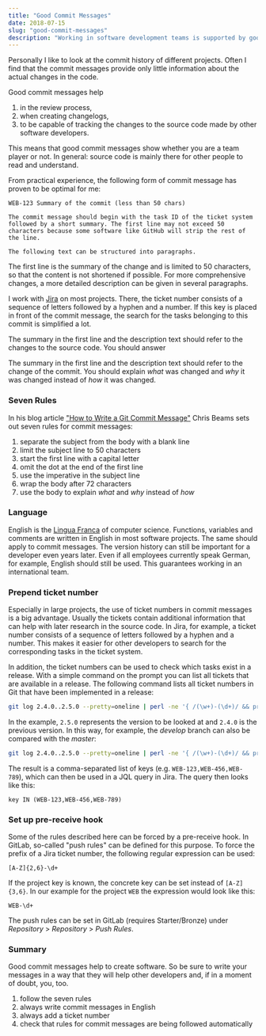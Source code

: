 ```yaml
---
title: "Good Commit Messages"
date: 2018-07-15
slug: "good-commit-messages"
description: "Working in software development teams is supported by good commit messages. They help other developers to better understand changes."
---
```


Personally I like to look at the commit history of different projects.
Often I find that the commit messages provide only little information about the actual changes in the code.

Good commit messages help

1. in the review process,
2. when creating changelogs,
3. to be capable of tracking the changes to the source code made by other software developers.

This means that good commit messages show whether you are a team player or not.
In general: source code is mainly there for other people to read and understand.

From practical experience, the following form of commit message has proven to be optimal for me:

```text
WEB-123 Summary of the commit (less than 50 chars)

The commit message should begin with the task ID of the ticket system 
followed by a short summary. The first line may not exceed 50 
characters because some software like GitHub will strip the rest of 
the line.

The following text can be structured into paragraphs.
```

The first line is the summary of the change and is limited to 50 characters, so that the content is not shortened if possible.
For more comprehensive changes, a more detailed description can be given in several paragraphs.

I work with [Jira](https://www.atlassian.com/software/jira) on most projects.
There, the ticket number consists of a sequence of letters followed by a hyphen and a number.
If this key is placed in front of the commit message, the search for the tasks belonging to this commit is simplified a lot.

The summary in the first line and the description text should refer to the changes to the source code. You should answer 

The summary in the first line and the description text should refer to the change of the commit.
You should explain *what* was changed and *why* it was changed instead of *how* it was changed.

### Seven Rules

In his blog article ["How to Write a Git Commit Message"](https://chris.beams.io/posts/git-commit/) Chris Beams sets out seven rules for commit messages:

1. separate the subject from the body with a blank line
2. limit the subject line to 50 characters
3. start the first line with a capital letter
4. omit the dot at the end of the first line
5. use the imperative in the subject line
6. wrap the body after 72 characters
7. use the body to explain *what* and *why* instead of *how*

### Language

English is the [Lingua Franca](https://en.wikipedia.org/wiki/Lingua_franca) of computer science. 
Functions, variables and comments are written in English in most software projects.
The same should apply to commit messages.
The version history can still be important for a developer even years later.
Even if all employees currently speak German, for example, English should still be used.
This guarantees working in an international team.

### Prepend ticket number

Especially in large projects, the use of ticket numbers in commit messages is a big advantage.
Usually the tickets contain additional information that can help with later research in the source code.
In Jira, for example, a ticket number consists of a sequence of letters followed by a hyphen and a number.
This makes it easier for other developers to search for the corresponding tasks in the ticket system.

In addition, the ticket numbers can be used to check which tasks exist in a release.
With a simple command on the prompt you can list all tickets that are available in a release.
The following command lists all ticket numbers in Git that have been implemented in a release:

```bash
git log 2.4.0..2.5.0 --pretty=oneline | perl -ne '{ /(\w+)-(\d+)/ && print "$1-$2,"}'
```

In the example, `2.5.0` represents the version to be looked at and `2.4.0` is the previous version.
In this way, for example, the *develop* branch can also be compared with the *master*:

```bash
git log 2.4.0..2.5.0 --pretty=oneline | perl -ne '{ /(\w+)-(\d+)/ && print "$1-$2,"}'
```

The result is a comma-separated list of keys (e.g. `WEB-123,WEB-456,WEB-789`), which can then be used in a JQL query in Jira.
The query then looks like this:

```JQL
key IN (WEB-123,WEB-456,WEB-789)
```

### Set up pre-receive hook

Some of the rules described here can be forced by a pre-receive hook.
In GitLab, so-called "push rules" can be defined for this purpose.
To force the prefix of a Jira ticket number, the following regular expression can be used:

```regexp
[A-Z]{2,6}-\d+
```

If the project key is known, the concrete key can be set instead of `[A-Z]{3,6}`.
In our example for the project `WEB` the expression would look like this:

```regexp
WEB-\d+
```

The push rules can be set in GitLab (requires Starter/Bronze) under *Repository* &gt; *Repository* &gt; *Push Rules*.

### Summary

Good commit messages help to create software.
So be sure to write your messages in a way that they will help other developers and, if in a moment of doubt, you, too.

1. follow the seven rules
2. always write commit messages in English
3. always add a ticket number
4. check that rules for commit messages are being followed automatically
